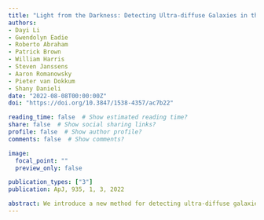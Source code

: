 ```yaml
---
title: "Light from the Darkness: Detecting Ultra-diffuse Galaxies in the Perseus Cluster through Over-densities of Globular Clusters with a Log-Gaussian Cox Process"
authors:
- Dayi Li
- Gwendolyn Eadie
- Roberto Abraham
- Patrick Brown
- William Harris
- Steven Janssens
- Aaron Romanowsky
- Pieter van Dokkum
- Shany Danieli
date: "2022-08-08T00:00:00Z"
doi: "https://doi.org/10.3847/1538-4357/ac7b22"

reading_time: false  # Show estimated reading time?
share: false  # Show social sharing links?
profile: false  # Show author profile?
comments: false  # Show comments?

image:
  focal_point: ""
  preview_only: false

publication_types: ["3"]
publication: ApJ, 935, 1, 3, 2022

abstract: We introduce a new method for detecting ultra-diffuse galaxies by searching for over-densities in intergalactic globular cluster populations. Our approach is based on an application of the log-Gaussian Cox process, which is a commonly used model in the spatial statistics literature but rarely used in astronomy. This method is applied to the globular cluster data obtained from the PIPER survey, a Hubble Space Telescope imaging program targeting the Perseus cluster. We successfully detect all confirmed ultra-diffuse galaxies with known globular cluster populations in the survey. We also identify a potential galaxy that has no detected diffuse stellar content. Preliminary analysis shows that it is unlikely to be merely an accidental clump of globular clusters or other objects. If confirmed, this system would be the first of its kind. Simulations are used to assess how the physical parameters of the globular cluster systems within ultra-diffuse galaxies affect their detectability using our method. We quantify the correlation of the detection probability with the total number of globular clusters in the galaxy and the anticorrelation with increasing half-number radius of the globular cluster system. The Sérsic index of the globular cluster distribution has little impact on detectability.
---
```

